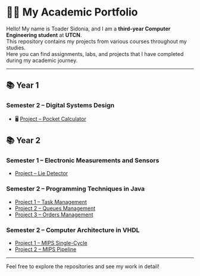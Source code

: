 # 👩‍💻 My Academic Portfolio

Hello! My name is Toader Sidonia, and I am a **third-year Computer Engineering student** at **UTCN**.  
This repository contains my projects from various courses throughout my studies.  
Here you can find assignments, labs, and projects that I have completed during my academic journey.  

---

## 📚 Year 1

### Semester 2 – Digital Systems Design
- 🖥️ [Project – Pocket Calculator](https://github.com/toadersidonia/DSD/tree/main/Pocket%20Calculator)



## 📚 Year 2

### Semester 1 – Electronic Measurements and Sensors
- [Project – Lie Detector](https://github.com/toadersidonia/EMS/tree/main/Lie%20detector)

### Semester 2 – Programming Techniques in Java
- [Project 1 – Task Management](https://github.com/toadersidonia/PT/tree/main/p1)
- [Project 2 – Queues Management](https://github.com/toadersidonia/PT/tree/main/p2)
- [Project 3 – Orders Management](https://github.com/toadersidonia/PT/tree/main/p3)

### Semester 2 – Computer Architecture in VHDL
- [Project 1 – MIPS Single-Cycle](https://github.com/toadersidonia/CA/tree/main/MIPS%20Single%20Cycle)
- [Project 2 – MIPS Pipeline](https://github.com/toadersidonia/CA/tree/main/MIPS%20Pipeline)

---

Feel free to explore the repositories and see my work in detail!  

